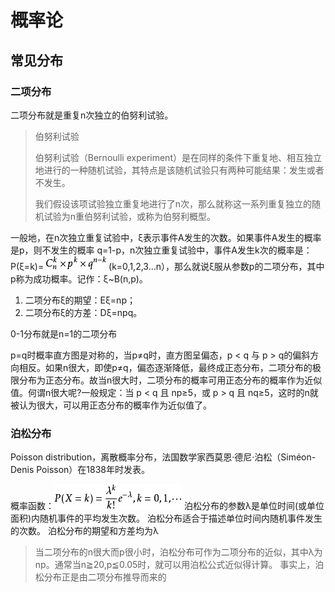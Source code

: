 # 概率论

## 常见分布

### 二项分布

二项分布就是重复n次独立的伯努利试验。

> 伯努利试验
> 
> 伯努利试验（Bernoulli experiment）是在同样的条件下重复地、相互独立地进行的一种随机试验，其特点是该随机试验只有两种可能结果：发生或者不发生。
> 
> 我们假设该项试验独立重复地进行了n次，那么就称这一系列重复独立的随机试验为n重伯努利试验，或称为伯努利概型。

一般地，在n次独立重复试验中，ξ表示事件A发生的次数。如果事件A发生的概率是p，则不发生的概率 q=1-p，n次独立重复试验中，事件A发生k次的概率是：P(ξ=k)= ![二项分布](images/二项分布.png) (k=0,1,2,3…n），那么就说ξ服从参数p的二项分布，其中p称为成功概率。记作：ξ~B(n,p)。

1. 二项分布ξ的期望：Eξ=np；
2. 二项分布ξ的方差：Dξ=npq。

0-1分布就是n=1的二项分布

p=q时概率直方图是对称的，当p≠q时，直方图呈偏态，p < q 与 p > q的偏斜方向相反。如果n很大，即使p≠q，偏态逐渐降低，最终成正态分布，二项分布的极限分布为正态分布。故当n很大时，二项分布的概率可用正态分布的概率作为近似值。何谓n很大呢?一般规定：当 p < q 且 np≥5，或 p > q 且 nq≥5，这时的n就被认为很大，可以用正态分布的概率作为近似值了。

### 泊松分布

Poisson distribution，离散概率分布，法国数学家西莫恩·德尼·泊松（Siméon-Denis Poisson）在1838年时发表。

概率函数：![泊松分布](images/泊松分布.png)
泊松分布的参数λ是单位时间(或单位面积)内随机事件的平均发生次数。 泊松分布适合于描述单位时间内随机事件发生的次数。
泊松分布的期望和方差均为λ

> 当二项分布的n很大而p很小时，泊松分布可作为二项分布的近似，其中λ为np。通常当n≧20,p≦0.05时，就可以用泊松公式近似得计算。
> 事实上，泊松分布正是由二项分布推导而来的